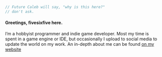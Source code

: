 ```cs
// Future Caleb will say, "why is this here?"
// don't ask.
```
#### Greetings, fivesixfive here.
I’m a hobbyist programmer and indie game developer. Most my time is spent in a game engine or IDE, but occasionally I upload to social media to update the world on my work.
An in-depth about me can be found [on my website](https://fivesixfive.dev)
